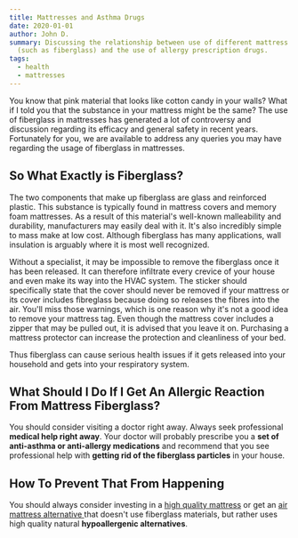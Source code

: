 ```yaml
---
title: Mattresses and Asthma Drugs
date: 2020-01-01
author: John D.
summary: Discussing the relationship between use of different mattress materials
  (such as fiberglass) and the use of allergy prescription drugs.
tags:
  - health
  - mattresses
---
```

You know that pink material that looks like cotton candy in your walls? What if I told you that the substance in your mattress might be the same? The use of fiberglass in mattresses has generated a lot of controversy and discussion regarding its efficacy and general safety in recent years. Fortunately for you, we are available to address any queries you may have regarding the usage of fiberglass in mattresses.

## So What Exactly is Fiberglass?

The two components that make up fiberglass are glass and reinforced plastic. This substance is typically found in mattress covers and memory foam mattresses. As a result of this material's well-known malleability and durability, manufacturers may easily deal with it. It's also incredibly simple to mass make at low cost. Although fiberglass has many applications, wall insulation is arguably where it is most well recognized.

Without a specialist, it may be impossible to remove the fiberglass once it has been released. It can therefore infiltrate every crevice of your house and even make its way into the HVAC system. The sticker should specifically state that the cover should never be removed if your mattress or its cover includes fibreglass because doing so releases the fibres into the air. You'll miss those warnings, which is one reason why it's not a good idea to remove your mattress tag. Even though the mattress cover includes a zipper that may be pulled out, it is advised that you leave it on. Purchasing a mattress protector can increase the protection and cleanliness of your bed.

Thus fiberglass can cause serious health issues if it gets released into your household and gets into your respiratory system.

## What Should I Do If I Get An Allergic Reaction From Mattress Fiberglass?

You should consider visiting a doctor right away. Always seek professional **medical help right away**. Your doctor will probably prescribe you a **set of anti-asthma or anti-allergy medications** and recommend that you see professional help with **getting rid of the fiberglass particles** in your house.

## How To Prevent That From Happening

You should always consider investing in a [high quality mattress](https://sleepiverse.com) or get an [air mattress alternative ](https://sleepiverse.com/faqs/air-mattress-alternatives/)that doesn't use fiberglass materials, but rather uses high quality natural **hypoallergenic alternatives**.
